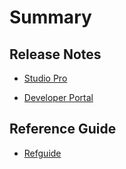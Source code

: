 # Summary

## Release Notes

* [Studio Pro](releasenotes/studio-pro/index.md)    
    
* [Developer Portal](releasenotes/developer-portal/index.md)    
    
## Reference Guide

* [Refguide](refguide/index.md)
